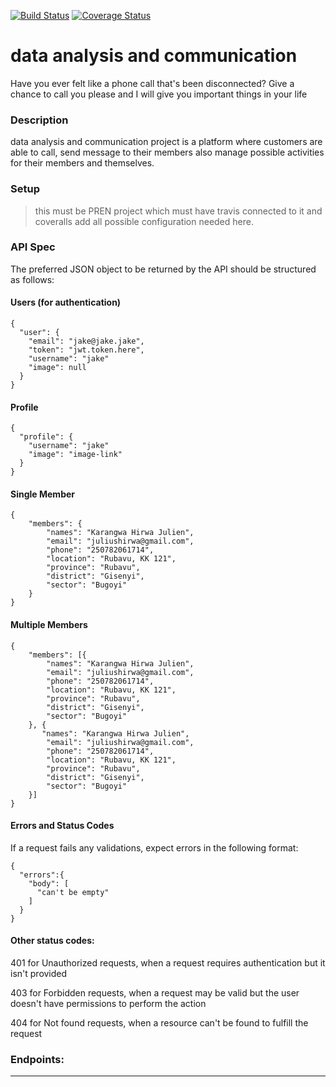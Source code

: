 [![Build Status](https://travis-ci.org/djally/dac.svg?branch=develop)](https://travis-ci.org/djally/dac)
[![Coverage Status](https://coveralls.io/repos/github/djally/dac/badge.svg?branch=develop)](https://coveralls.io/github/djally/dac?branch=develop)
# data analysis and communication 
Have you ever felt like a phone call that's been disconnected? Give a chance to call you please and I will give you important things in your life
### Description
data analysis and communication project is a platform where customers are able to call, send message to their members also manage possible activities for their members and themselves.

### Setup
> this must be PREN project which must have travis connected to it and coveralls
> add all possible configuration needed here.
### API Spec

The preferred JSON object to be returned by the API should be structured as follows:

#### Users (for authentication)
```
{
  "user": {
    "email": "jake@jake.jake",
    "token": "jwt.token.here",
    "username": "jake"
    "image": null
  }
}
```

#### Profile
```
{
  "profile": {
    "username": "jake"
    "image": "image-link"
  }
}
```

#### Single Member
```
{
    "members": {
        "names": "Karangwa Hirwa Julien",
        "email": "juliushirwa@gmail.com",
        "phone": "250782061714",
        "location": "Rubavu, KK 121",
        "province": "Rubavu",
        "district": "Gisenyi",
        "sector": "Bugoyi"
    }
}
```

#### Multiple Members
```
{
    "members": [{
        "names": "Karangwa Hirwa Julien",
        "email": "juliushirwa@gmail.com",
        "phone": "250782061714",
        "location": "Rubavu, KK 121",
        "province": "Rubavu",
        "district": "Gisenyi",
        "sector": "Bugoyi"
    }, {
       "names": "Karangwa Hirwa Julien",
        "email": "juliushirwa@gmail.com",
        "phone": "250782061714",
        "location": "Rubavu, KK 121",
        "province": "Rubavu",
        "district": "Gisenyi",
        "sector": "Bugoyi" 
    }]
}
```

#### Errors and Status Codes
If a request fails any validations, expect errors in the following format:
```
{
  "errors":{
    "body": [
      "can't be empty"
    ]
  }
}
```

#### Other status codes:

401 for Unauthorized requests, when a request requires authentication but it isn't provided

403 for Forbidden requests, when a request may be valid but the user doesn't have permissions to perform the action

404 for Not found requests, when a resource can't be found to fulfill the request

### Endpoints:
------------


